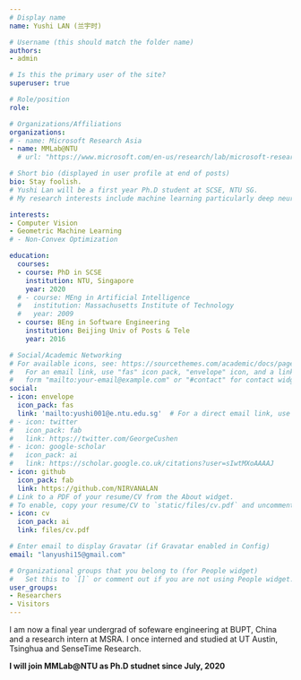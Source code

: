 ```yaml
---
# Display name
name: Yushi LAN (兰宇时)

# Username (this should match the folder name)
authors:
- admin

# Is this the primary user of the site?
superuser: true

# Role/position
role: 

# Organizations/Affiliations
organizations:
# - name: Microsoft Research Asia
- name: MMLab@NTU
  # url: "https://www.microsoft.com/en-us/research/lab/microsoft-research-asia/"

# Short bio (displayed in user profile at end of posts)
bio: Stay foolish. 
# Yushi Lan will be a first year Ph.D student at SCSE, NTU SG. 
# My research interests include machine learning particularly deep neural network, computer vision and graph neural network. My destination is to develop ML optimization algorithms to practical applications like graph mining and autonomous driving, which finally towards artificial general intelligence(AGI).

interests:
- Computer Vision 
- Geometric Machine Learning
# - Non-Convex Optimization

education:
  courses:
  - course: PhD in SCSE
    institution: NTU, Singapore
    year: 2020
  # - course: MEng in Artificial Intelligence
  #   institution: Massachusetts Institute of Technology
  #   year: 2009
  - course: BEng in Software Engineering 
    institution: Beijing Univ of Posts & Tele
    year: 2016

# Social/Academic Networking
# For available icons, see: https://sourcethemes.com/academic/docs/page-builder/#icons
#   For an email link, use "fas" icon pack, "envelope" icon, and a link in the
#   form "mailto:your-email@example.com" or "#contact" for contact widget.
social:
- icon: envelope
  icon_pack: fas
  link: 'mailto:yushi001@e.ntu.edu.sg'  # For a direct email link, use "mailto:test@example.org".
# - icon: twitter
#   icon_pack: fab
#   link: https://twitter.com/GeorgeCushen
# - icon: google-scholar
#   icon_pack: ai
#   link: https://scholar.google.co.uk/citations?user=sIwtMXoAAAAJ
- icon: github
  icon_pack: fab
  link: https://github.com/NIRVANALAN
# Link to a PDF of your resume/CV from the About widget.
# To enable, copy your resume/CV to `static/files/cv.pdf` and uncomment the lines below.
- icon: cv
  icon_pack: ai
  link: files/cv.pdf

# Enter email to display Gravatar (if Gravatar enabled in Config)
email: "lanyushi15@gmail.com"

# Organizational groups that you belong to (for People widget)
#   Set this to `[]` or comment out if you are not using People widget.
user_groups:
- Researchers
- Visitors
---
```


I am now a final year undergrad of sofeware engineering at BUPT, China and a research intern at MSRA. I once interned and studied at UT Austin, Tsinghua and SenseTime Research.

<!-- My research interests include **machine learning** particularly **deep neural network**, **computer vision** and **graph neural network**.  Specifically, I am interested in developing efficient, robust and provable algorithms for machine learning problems and apply them in applications like graph mining and autonomous driving. -->

**I will join MMLab@NTU as Ph.D studnet since July, 2020**

